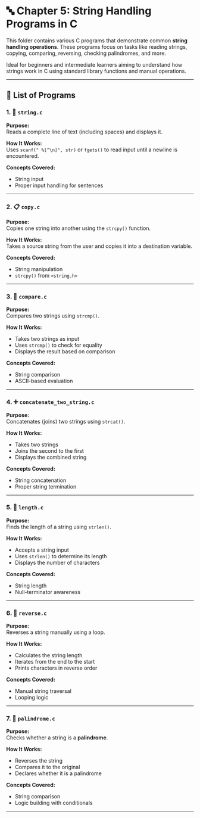 # 🔤 Chapter 5: String Handling Programs in C

This folder contains various C programs that demonstrate common **string handling operations**. These programs focus on tasks like reading strings, copying, comparing, reversing, checking palindromes, and more.

Ideal for beginners and intermediate learners aiming to understand how strings work in C using standard library functions and manual operations.

---

## 📂 List of Programs

### 1. 📝 `string.c`
**Purpose:**  
Reads a complete line of text (including spaces) and displays it.

**How It Works:**  
Uses `scanf(" %[^\n]", str)` or `fgets()` to read input until a newline is encountered.

**Concepts Covered:**  
- String input  
- Proper input handling for sentences

---

### 2. 📋 `copy.c`
**Purpose:**  
Copies one string into another using the `strcpy()` function.

**How It Works:**  
Takes a source string from the user and copies it into a destination variable.

**Concepts Covered:**  
- String manipulation  
- `strcpy()` from `<string.h>`

---

### 3. 🤝 `compare.c`
**Purpose:**  
Compares two strings using `strcmp()`.

**How It Works:**  
- Takes two strings as input  
- Uses `strcmp()` to check for equality  
- Displays the result based on comparison

**Concepts Covered:**  
- String comparison  
- ASCII-based evaluation

---

### 4. ➕ `concatenate_two_string.c`
**Purpose:**  
Concatenates (joins) two strings using `strcat()`.

**How It Works:**  
- Takes two strings  
- Joins the second to the first  
- Displays the combined string

**Concepts Covered:**  
- String concatenation  
- Proper string termination

---

### 5. 📏 `length.c`
**Purpose:**  
Finds the length of a string using `strlen()`.

**How It Works:**  
- Accepts a string input  
- Uses `strlen()` to determine its length  
- Displays the number of characters

**Concepts Covered:**  
- String length  
- Null-terminator awareness

---

### 6. 🔁 `reverse.c`
**Purpose:**  
Reverses a string manually using a loop.

**How It Works:**  
- Calculates the string length  
- Iterates from the end to the start  
- Prints characters in reverse order

**Concepts Covered:**  
- Manual string traversal  
- Looping logic

---

### 7. 🔄 `palindrome.c`
**Purpose:**  
Checks whether a string is a **palindrome**.

**How It Works:**  
- Reverses the string  
- Compares it to the original  
- Declares whether it is a palindrome

**Concepts Covered:**  
- String comparison  
- Logic building with conditionals

---
